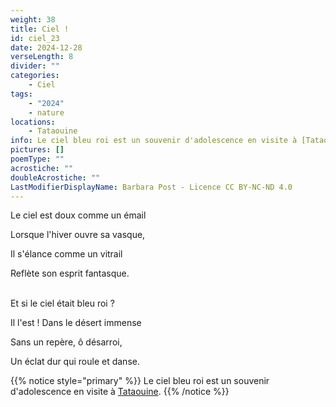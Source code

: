 ```yaml
---
weight: 38
title: Ciel !
id: ciel_23
date: 2024-12-28
verseLength: 8
divider: ""
categories:
    - Ciel
tags:
    - "2024"
    - nature
locations:
    - Tataouine
info: Le ciel bleu roi est un souvenir d'adolescence en visite à [Tataouine](https://www.google.com/search?q=tataouine).
pictures: []
poemType: ""
acrostiche: ""
doubleAcrostiche: ""
LastModifierDisplayName: Barbara Post - Licence CC BY-NC-ND 4.0
---
```

Le ciel est doux comme un émail

Lorsque l'hiver ouvre sa vasque,

Il s'élance comme un vitrail

Reflète son esprit fantasque.

 \
Et si le ciel était bleu roi ?

Il l'est ! Dans le désert immense

Sans un repère, ô désarroi,

Un éclat dur qui roule et danse.

<!-- FM:Snippet:Start data:{"id":"_simpleNotice","fields":[{"name":"content","value":""}]} -->
{{% notice style="primary" %}}
Le ciel bleu roi est un souvenir d'adolescence en visite à [Tataouine](https://www.google.com/search?q=tataouine).
{{% /notice %}}
<!-- FM:Snippet:End -->